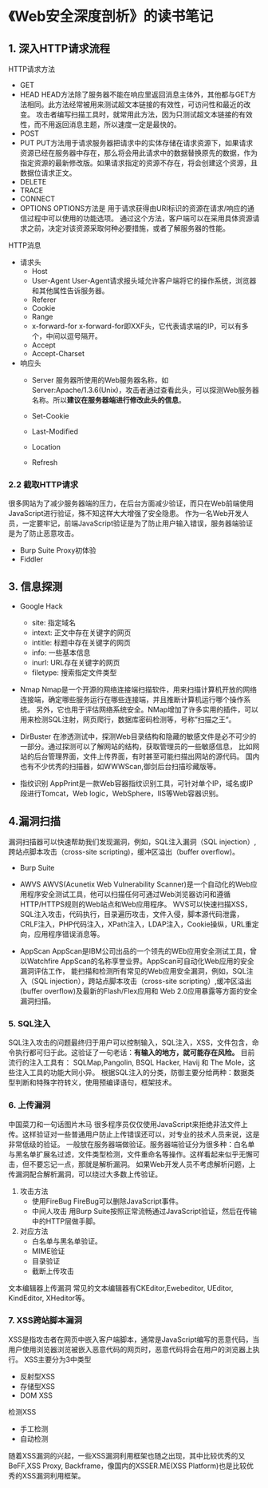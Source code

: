 # 《Web安全深度剖析》的读书笔记
## 1. 深入HTTP请求流程

HTTP请求方法
* GET
* HEAD
HEAD方法除了服务器不能在响应里返回消息主体外，其他都与GET方法相同。此方法经常被用来测试超文本链接的有效性，可访问性和最近的改变。
攻击者编写扫描工具时，就常用此方法，因为只测试超文本链接的有效性，而不用返回消息主题，所以速度一定是最快的。
 * POST
 * PUT
 PUT方法用于请求服务器把请求中的实体存储在请求资源下，如果请求资源已经在服务器中存在，那么将会用此请求中的数据替换原先的数据，作为
 指定资源的最新修改版。如果请求指定的资源不存在，将会创建这个资源，且数据位请求正文。
 * DELETE
 * TRACE
 * CONNECT
 * OPTIONS
 OPTIONS方法是
 用于请求获得由URI标识的资源在请求/响应的通信过程中可以使用的功能选项。
 通过这个方法，客户端可以在采用具体资源请求之前，决定对该资源采取何种必要措施，或者了解服务器的性能。
 
 HTTP消息
 * 请求头
    * Host
    * User-Agent
      User-Agent请求报头域允许客户端将它的操作系统，浏览器和其他属性告诉服务器。
    * Referer
    * Cookie
    * Range
    * x-forward-for
       x-forward-for即XXF头，它代表请求端的IP，可以有多个，中间以逗号隔开。
    * Accept
    * Accept-Charset
* 响应头
   * Server
     服务器所使用的Web服务器名称，如Server:Apache/1.3.6(Unix)，攻击者通过查看此头，可以探测Web服务器名称。所以**建议在服务器端进行修改此头的信息**。

   * Set-Cookie
   * Last-Modified
   * Location
   * Refresh

### 2.2 截取HTTP请求
很多网站为了减少服务器端的压力，在后台方面减少验证，而只在Web前端使用JavaScript进行验证，殊不知这样大大增强了安全隐患。
作为一名Web开发人员，一定要牢记，前端JavaScript验证是为了防止用户输入错误，服务器端验证是为了防止恶意攻击。
* Burp Suite Proxy初体验
* Fiddler

 ## 3. 信息探测
 
 * Google Hack
    * site:  指定域名
    * intext: 正文中存在关键字的网页
    * intitle: 标题中存在关键字的网页
    * info: 一些基本信息
    * inurl: URL存在关键字的网页
    * filetype: 搜索指定文件类型
  
* Nmap
   Nmap是一个开源的网络连接端扫描软件，用来扫描计算机开放的网络连接端，确定哪些服务运行在哪些连接端，并且推断计算机运行哪个操作系统。
另外，它也用于评估网络系统安全。NMap增加了许多实用的插件，可以用来检测SQL注射，网页爬行，数据库密码检测等，号称”扫描之王“。

* DirBuster
 在渗透测试中，探测Web目录结构和隐藏的敏感文件是必不可少的一部分。通过探测可以了解网站的结构，获取管理员的一些敏感信息，
 比如网站的后台管理界面，文件上传界面，有时甚至可能扫描出网站的源代码。
 国内也有不少优秀的扫描器，如WWWScan,御剑后台扫描珍藏版等。
 
 * 指纹识别
 AppPrint是一款Web容器指纹识别工具，可针对单个IP，域名或IP段进行Tomcat，Web logic，WebSphere，IIS等Web容器识别。
 
 ## 4.漏洞扫描
 
 漏洞扫描器可以快速帮助我们发现漏洞，例如，SQL注入漏洞（SQL injection）,跨站点脚本攻击（cross-site scripting)，缓冲区溢出（buffer overflow)。
 
 * Burp Suite
 * AWVS
  AWVS(Acunetix Web Vulnerability Scanner)是一个自动化的Web应用程序安全测试工具，他可以扫描任何可通过Web浏览器访问和遵循HTTP/HTTPS规则的Web站点和Web应用程序。
 WVS可以快速扫描XSS，SQL注入攻击，代码执行，目录遍历攻击，文件入侵，脚本源代码泄露，CRLF注入，PHP代码注入，XPath注入，LDAP注入，Cookie操纵，URL重定向，应用程序错误消息等。
 
 * AppScan
  AppScan是IBM公司出品的一个领先的WEb应用安全测试工具，曾以Watchfire AppScan的名称享誉业界。AppScan可自动化Web应用的安全漏洞评估工作，
  能扫描和检测所有常见的Web应用安全漏洞，例如，SQL注入（SQL injection），跨站点脚本攻击（cross-site scripting）,缓冲区溢出(buffer overflow)及最新的Flash/Flex应用和
  Web 2.0应用暴露等方面的安全漏洞扫描。
  
  
### 5. SQL注入
  SQL注入攻击的问题最终归于用户可以控制输入，SQL注入，XSS，文件包含，命令执行都可归于此。这验证了一句老话：**有输入的地方，就可能存在风险。**
  目前流行的注入工具有： SQLMap,Pangolin, BSQL Hacker, Havij 和 The Mole，这些注入工具的功能大同小异。
  根据SQL注入的分类，防御主要分给两种：数据类型判断和特殊字符转义，使用预编译语句，框架技术。
  
### 6. 上传漏洞
中国菜刀和一句话图片木马
  很多程序员仅仅使用JavaScript来拒绝非法文件上传。这样验证对一些普通用户防止上传错误还可以，对专业的技术人员来说，这是非常低级的验证。
一般放在服务器端做验证。服务器端验证分为很多种：白名单与黑名单扩展名过滤，文件类型检测，文件重命名等操作。这样看起来似乎无懈可击，但不要忘记一点，那就是解析漏洞。
如果Web开发人员不考虑解析问题，上传漏洞配合解析漏洞，可以绕过大多数上传验证。
1. 攻击方法
    * 使用FireBug
        FireBug可以删除JavaScript事件。
    * 中间人攻击
        用Burp Suite按照正常流畅通过JavaScript验证，然后在传输中的HTTP层做手脚。
2. 对应方法
    * 白名单与黑名单验证。
    * MIME验证
    * 目录验证
    * 截断上传攻击
    
文本编辑器上传漏洞
常见的文本编辑器有CKEditor,Ewebeditor, UEditor, KindEditor, XHeditor等。
 
 ### 7. XSS跨站脚本漏洞
 XSS是指攻击者在网页中嵌入客户端脚本，通常是JavaScript编写的恶意代码，当用户使用浏览器浏览被嵌入恶意代码的网页时，恶意代码将会在用户的浏览器上执行。
 XSS主要分为3中类型
 * 反射型XSS
 * 存储型XSS
 * DOM XSS
 
检测XSS
* 手工检测
* 自动检测

随着XSS漏洞的兴起，一些XSS漏洞利用框架也随之出现，其中比较优秀的又BeFF,XSS Proxy, Backframe，像国内的XSSER.ME(XSS Platform)也是比较优秀的XSS漏洞利用框架。
 